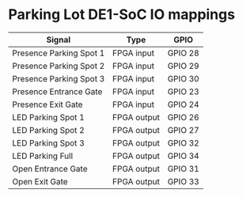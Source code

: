 Parking Lot DE1-SoC IO mappings
===============================

| Signal                  | Type        | GPIO     |
|-------------------------| ----------- |----------|
| Presence Parking Spot 1 | FPGA input  | GPIO 28  |
| Presence Parking Spot 2 | FPGA input  | GPIO 29  |
| Presence Parking Spot 3 | FPGA input  | GPIO 30  |
| Presence Entrance Gate  | FPGA input  | GPIO 23  |
| Presence Exit Gate      | FPGA input  | GPIO 24  |
| LED Parking Spot 1      | FPGA output | GPIO 26  |
| LED Parking Spot 2      | FPGA output | GPIO 27  |
| LED Parking Spot 3      | FPGA output | GPIO 32  |
| LED Parking Full        | FPGA output | GPIO 34  |
| Open Entrance Gate      | FPGA output | GPIO 31  |
| Open Exit Gate          | FPGA output | GPIO 33  |


